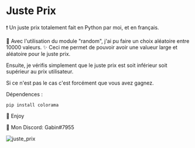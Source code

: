 # Juste Prix

❗ Un juste prix totalement fait en Python par moi, et en français.

🔮 Avec l'utilisation du module "random", j'ai pu faire un choix aléatoire entre 10000 valeurs.
✨ Ceci me permet de pouvoir avoir une valueur large et aléatoire pour le juste prix.

Ensuite, je vérifis simplement que le juste prix est soit inférieur soit supérieur au prix utilisateur.

Si ce n'est pas le cas c'est forcément que vous avez gagnez.

Dépendences :

```pip install colorama```

💖 Enjoy

🎫 Mon Discord: Gabin#7955

![juste_prix](https://user-images.githubusercontent.com/79531012/120892700-daa53000-c60f-11eb-8845-1a00456100b9.png)
